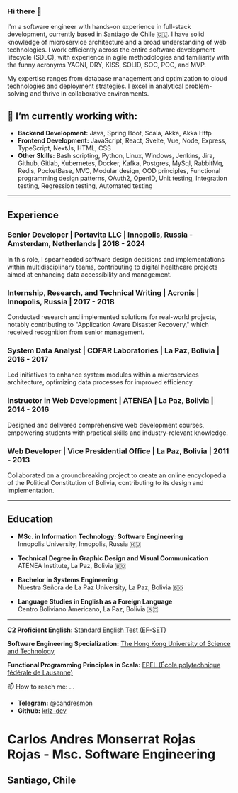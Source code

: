 ### Hi there 👋
I'm a software engineer with hands-on experience in full-stack development, currently based in Santiago de Chile 🇨🇱. I have solid knowledge of microservice architecture and a broad understanding of web technologies. I work efficiently across the entire software development lifecycle (SDLC), with experience in agile methodologies and familiarity with the funny acronyms YAGNI, DRY, KISS, SOLID, SOC, POC, and MVP.

My expertise ranges from database management and optimization to cloud technologies and deployment strategies. I excel in analytical problem-solving and thrive in collaborative environments.

## 🔭 I’m currently working with:

- **Backend Development:** Java, Spring Boot, Scala, Akka, Akka Http
- **Frontend Development:** JavaScript, React, Svelte, Vue, Node, Express, TypeScript, NextJs, HTML, CSS
- **Other Skills:** Bash scripting, Python, Linux, Windows, Jenkins, Jira, Github, Gitlab, Kubernetes, Docker, Kafka, Postgres, MySql, RabbitMq, Redis, PocketBase, MVC, Modular design, OOD principles, Functional programming design patterns, OAuth2, OpenID, Unit testing, Integration testing, Regression testing, Automated testing

---

## Experience

### Senior Developer | Portavita LLC | Innopolis, Russia - Amsterdam, Netherlands | 2018 - 2024
In this role, I spearheaded software design decisions and implementations within multidisciplinary teams, contributing to digital healthcare projects aimed at enhancing data accessibility and management.

### Internship, Research, and Technical Writing | Acronis | Innopolis, Russia | 2017 - 2018
Conducted research and implemented solutions for real-world projects, notably contributing to "Application Aware Disaster Recovery," which received recognition from senior management.

### System Data Analyst | COFAR Laboratories | La Paz, Bolivia | 2016 - 2017
Led initiatives to enhance system modules within a microservices architecture, optimizing data processes for improved efficiency.

### Instructor in Web Development | ATENEA | La Paz, Bolivia | 2014 - 2016
Designed and delivered comprehensive web development courses, empowering students with practical skills and industry-relevant knowledge.

### Web Developer | Vice Presidential Office | La Paz, Bolivia | 2011 - 2013
Collaborated on a groundbreaking project to create an online encyclopedia of the Political Constitution of Bolivia, contributing to its design and implementation.

---

## Education

- **MSc. in Information Technology: Software Engineering**  
  Innopolis University, Innopolis, Russia 🇷🇺

- **Technical Degree in Graphic Design and Visual Communication**  
  ATENEA Institute, La Paz, Bolivia 🇧🇴

- **Bachelor in Systems Engineering**  
  Nuestra Señora de La Paz University, La Paz, Bolivia 🇧🇴

- **Language Studies in English as a Foreign Language**  
  Centro Boliviano Americano, La Paz, Bolivia 🇧🇴

---

**C2 Proficient English:** [Standard English Test (EF-SET)](https://www.efset.org/cert/ah7zFc)

**Software Engineering Specialization:** [The Hong Kong University of Science and Technology](https://coursera.org/share/aed3c84a828029c22d9d237a22a0e378)

**Functional Programming Principles in Scala:** [EPFL (École polytechnique fédérale de Lausanne)](https://www.coursera.org/account/accomplishments/verify/C49TNAHY3U5N)

📫 How to reach me: ...

- **Telegram:** [@candresmon](https://t.me/candresmon)
- **Github:** [krlz-dev](https://github.com/krlz-dev)

# Carlos Andres Monserrat Rojas Rojas - Msc. Software Engineering
## Santiago, Chile

<!--
**krlz-dev/krlz-dev** is a ✨ _special_ ✨ repository because its `README.md` (this file) appears on your GitHub profile.

Here are some ideas to get you started:

- 🔭 I’m currently working on ...
- 🌱 I’m currently learning ...
- 👯 I’m looking to collaborate on ...
- 🤔 I’m looking for help with ...
- 💬 Ask me about ...
- 📫 How to reach me: ...
- 😄 Pronouns: ...
- ⚡ Fun fact: ...
-->
